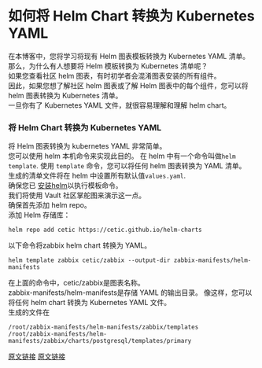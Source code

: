 # 如何将 Helm Chart 转换为 Kubernetes YAML

在本博客中，您将学习将现有 Helm 图表模板转换为 Kubernetes YAML 清单。  
那么，为什么有人想要将 Helm 模板转换为 Kubernetes 清单呢？  
如果您查看社区 helm 图表，有时初学者会混淆图表安装的所有组件。  
因此，如果您想了解社区 helm 图表或了解 Helm 图表中的每个组件，您可以将 helm 图表转换为 Kubernetes 清单。  
一旦你有了 Kubernetes YAML 文件，就很容易理解和理解 helm chart。  
### 将 Helm Chart 转换为 Kubernetes YAML  
将 Helm 图表转换为 kubernetes YAML 非常简单。  
您可以使用 helm 本机命令来实现此目的。
在 helm 中有一个命令叫做`helm template`. 使用 `template` 命令，您可以将任何 helm 图表转换为 YAML 清单。  
生成的清单文件将在 helm 中设置所有默认值`values.yaml`.  
确保您已 [安装helm](https://devopscube.com/install-configure-helm-kubernetes/)以执行模板命令。  
我们将使用 Vault 社区掌舵图来演示这一点。  
确保首先添加 helm repo。  
添加 Helm 存储库：  
```
helm repo add cetic https://cetic.github.io/helm-charts
```
以下命令将zabbix helm chart 转换为 YAML。
```
helm template zabbix cetic/zabbix --output-dir zabbix-manifests/helm-manifests
```
在上面的命令中，cetic/zabbix是图表名称。  
zabbix-manifests/helm-manifests是存储 YAML 的输出目录。
像这样，您可以将任何 helm chart 转换为 Kubernetes YAML 文件。  
生成的文件在  
```
/root/zabbix-manifests/helm-manifests/zabbix/templates
/root/zabbix-manifests/helm-manifests/zabbix/charts/postgresql/templates/primary
```


[原文链接](https://devopslearners.com/how-to-convert-helm-chart-to-kubernetes-yaml-fbe6d6722f6)
[原文链接](https://scriptcrunch.com/convert-helm-chart-kubernetes-yaml/)